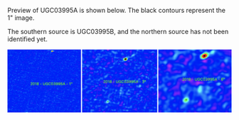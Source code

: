 Preview of UGC03995A is shown below. The black contours represent the 1" image. 

The southern source is UGC03995B, and the northern source has not been identified yet.

![UGC03995A](UGC03995A.png "UGC03995A")



